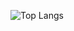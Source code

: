 ![Top Langs](https://github-readme-stats.vercel.app/api/top-langs/?username=ausare-dev&hide=TeX&layout=compact)
